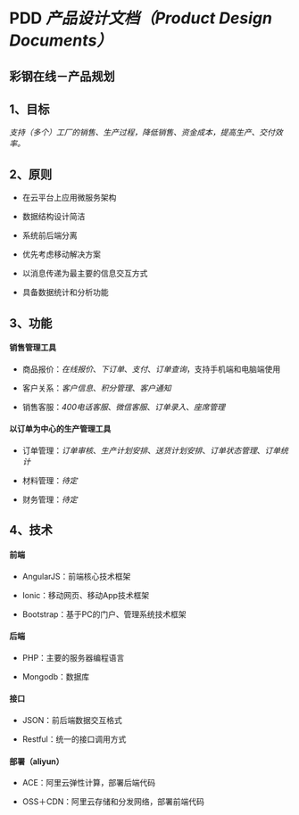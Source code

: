 # PDD *产品设计文档（Product Design Documents）*

## 彩钢在线－产品规划

## 1、目标

_支持（多个）工厂的销售、生产过程，降低销售、资金成本，提高生产、交付效率。_

## 2、原则

* 在云平台上应用微服务架构

* 数据结构设计简洁

* 系统前后端分离

* 优先考虑移动解决方案

* 以消息传递为最主要的信息交互方式

* 具备数据统计和分析功能

## 3、功能

#### 销售管理工具

* 商品报价：*在线报价*、*下订单*、*支付*、*订单查询*，支持手机端和电脑端使用

* 客户关系：*客户信息*、*积分管理*、*客户通知*

* 销售客服：*400电话客服*、*微信客服*、*订单录入*、*座席管理*

#### 以订单为中心的生产管理工具

* 订单管理：*订单审核*、*生产计划安排*、*送货计划安排*、*订单状态管理*、*订单统计*

* 材料管理：*待定*

* 财务管理：*待定*

## 4、技术

#### 前端
	
* AngularJS：前端核心技术框架

* Ionic：移动网页、移动App技术框架

* Bootstrap：基于PC的门户、管理系统技术框架

#### 后端

* PHP：主要的服务器编程语言

* Mongodb：数据库

#### 接口

* JSON：前后端数据交互格式

* Restful：统一的接口调用方式

#### 部署（aliyun）

* ACE：阿里云弹性计算，部署后端代码

* OSS＋CDN：阿里云存储和分发网络，部署前端代码
